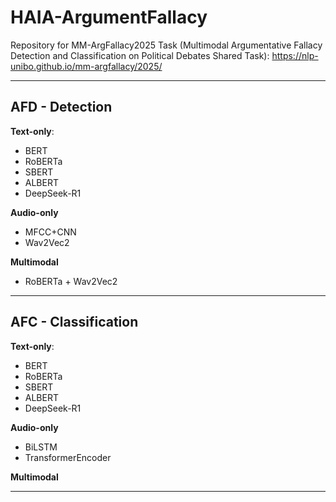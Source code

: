 # HAIA-ArgumentFallacy
Repository for MM-ArgFallacy2025 Task (Multimodal Argumentative Fallacy Detection and Classification on Political Debates Shared Task): https://nlp-unibo.github.io/mm-argfallacy/2025/

------------
AFD - Detection
------------
**Text-only**:
- BERT
- RoBERTa
- SBERT
- ALBERT
- DeepSeek-R1

**Audio-only**
- MFCC+CNN
- Wav2Vec2

**Multimodal**
- RoBERTa + Wav2Vec2
  

------------
AFC - Classification
------------
**Text-only**:
- BERT
- RoBERTa
- SBERT
- ALBERT
- DeepSeek-R1

**Audio-only**
- BiLSTM
- TransformerEncoder

**Multimodal**
- ---
